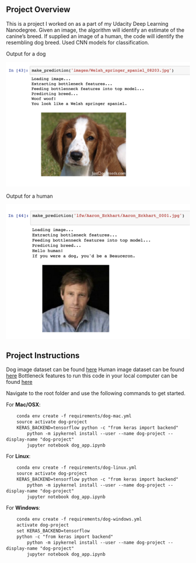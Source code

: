 
[image1]: ./images/sample1.png "Sample Output"
[image2]: ./images/sample2.png "Sample Human Output"

## Project Overview

This is a project I worked on as a part of my Udacity Deep Learning Nanodegree. Given an image, the algorithm will identify an estimate of the canine’s breed. If supplied an image of a human, the code will identify the resembling dog breed. Used CNN models for classification.

Output for a dog

![Sample Output][image1]

Output for a human

![Sample Human Output][image2]

## Project Instructions

Dog image dataset can be found [here](https://s3-us-west-1.amazonaws.com/udacity-aind/dog-project/dogImages.zip)
Human image dataset can be found [here](https://s3-us-west-1.amazonaws.com/udacity-aind/dog-project/lfw.zip)
Bottleneck features to run this code in your local computer can be found [here](https://s3-us-west-1.amazonaws.com/udacity-aind/dog-project/DogVGG16Data.npz)

Navigate to the root folder and use the following commands to get started.

For __Mac/OSX__:
```
	conda env create -f requirements/dog-mac.yml
	source activate dog-project
	KERAS_BACKEND=tensorflow python -c "from keras import backend"
        python -m ipykernel install --user --name dog-project --display-name "dog-project"
        jupyter notebook dog_app.ipynb
```

For __Linux__:
```
	conda env create -f requirements/dog-linux.yml
	source activate dog-project
	KERAS_BACKEND=tensorflow python -c "from keras import backend"
        python -m ipykernel install --user --name dog-project --display-name "dog-project"
        jupyter notebook dog_app.ipynb
```

For __Windows__:
```
	conda env create -f requirements/dog-windows.yml
	activate dog-project
	set KERAS_BACKEND=tensorflow
	python -c "from keras import backend"
        python -m ipykernel install --user --name dog-project --display-name "dog-project"
        jupyter notebook dog_app.ipynb
